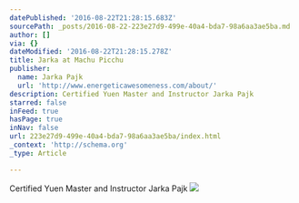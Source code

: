 ```yaml
---
datePublished: '2016-08-22T21:28:15.683Z'
sourcePath: _posts/2016-08-22-223e27d9-499e-40a4-bda7-98a6aa3ae5ba.md
author: []
via: {}
dateModified: '2016-08-22T21:28:15.278Z'
title: Jarka at Machu Picchu
publisher:
  name: Jarka Pajk
  url: 'http://www.energeticawesomeness.com/about/'
description: Certified Yuen Master and Instructor Jarka Pajk
starred: false
inFeed: true
hasPage: true
inNav: false
url: 223e27d9-499e-40a4-bda7-98a6aa3ae5ba/index.html
_context: 'http://schema.org'
_type: Article

---
```

Certified Yuen Master and Instructor Jarka Pajk
![](https://the-grid-user-content.s3-us-west-2.amazonaws.com/3f91d259-347f-4159-8d5e-26c9e96bd048.jpg)